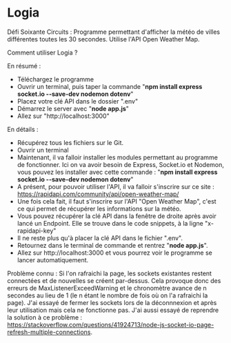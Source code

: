 # Logia
Défi Soixante Circuits : Programme permettant d'afficher la météo de villes différentes toutes les 30 secondes. Utilise l'API Open Weather Map.

Comment utiliser Logia ?

En résumé :
  - Téléchargez le programme
  - Ouvrir un terminal, puis taper la commande "**npm install express socket.io --save-dev nodemon dotenv**"
  - Placez votre clé API dans le dossier ".env"
  - Démarrez le server avec "**node app.js**"
  - Allez sur "http://localhost:3000"

En détails :
  - Récupérez tous les fichiers sur le Git.
  - Ouvrir un terminal
  - Maintenant, il va falloir installer les modules permettant au programme de fonctionner. Ici on va avoir besoin de Express, Socket.io et Nodemon, vous pouvez les installer avec cette commande : "**npm install express socket.io --save-dev nodemon dotenv**"
  - A présent, pour pouvoir utiliser l'API, il va falloir s'inscrire sur ce site : https://rapidapi.com/community/api/open-weather-map/
  - Une fois cela fait, il faut s'inscrire sur l'API "Open Weather Map", c'est ce qui permet de récupérer les informations sur la météo.
  - Vous pouvez récupérer la clé API dans la fenêtre de droite après avoir lancé un Endpoint. Elle se trouve dans le code snippets, à la ligne "x-rapidapi-key"
  - Il ne reste plus qu'à placer la clé API dans le fichier ".env".
  - Retournez dans le terminal de commande et rentrez "**node app.js**".
  - Allez sur http://localhost:3000 et vous pourrez voir le programme se lancer automatiquement.

Problème connu : 
  Si l'on rafraichi la page, les sockets existantes restent connectées et de nouvelles se créent par-dessus. Cela provoque donc des erreurs de MaxListenerExceedWarning et le chronomètre avance de n secondes au lieu de 1 (le n étant le nombre de fois où on l'a rafraichi la page). 
  J'ai essayé de fermer les sockets lors de la déconnnexion et après leur utilisation mais cela ne fonctionne pas. J'ai aussi essayé de reprendre la solution à ce problème : https://stackoverflow.com/questions/41924713/node-js-socket-io-page-refresh-multiple-connections.
